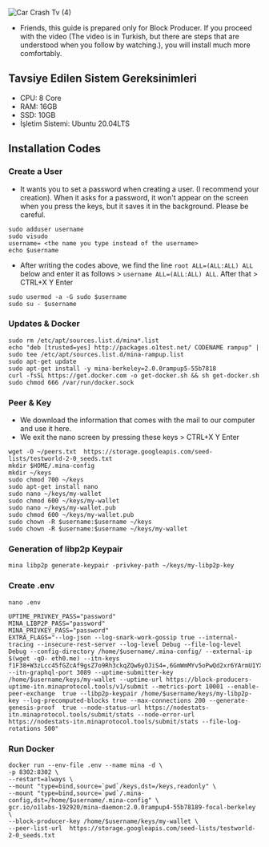 ![Car Crash Tv (4)](https://github.com/okannako/minatestworld2/assets/73176377/82a42385-c8d6-4f8d-8b84-1e4f81e03915)


- Friends, this guide is prepared only for Block Producer. If you proceed with the video (The video is in Turkish, but there are steps that are understood when you follow by watching.), you will install much more comfortably.

## Tavsiye Edilen Sistem Gereksinimleri
- CPU: 8 Core
- RAM: 16GB
- SSD: 10GB
- İşletim Sistemi: Ubuntu 20.04LTS

## Installation Codes

### Create a User

- It wants you to set a password when creating a user. (I recommend your creation). When it asks for a password, it won't appear on the screen when you press the keys, but it saves it in the background. Please be careful.

```
sudo adduser username
sudo visudo
username= <the name you type instead of the username>
echo $username
```
- After writing the codes above, we find the line ```root ALL=(ALL:ALL) ALL``` below and enter it as follows > ```username ALL=(ALL:ALL) ALL```. After that > CTRL+X Y Enter
```
sudo usermod -a -G sudo $username
sudo su - $username
```

### Updates & Docker
```
sudo rm /etc/apt/sources.list.d/mina*.list
echo "deb [trusted=yes] http://packages.o1test.net/ CODENAME rampup" | sudo tee /etc/apt/sources.list.d/mina-rampup.list
sudo apt-get update
sudo apt-get install -y mina-berkeley=2.0.0rampup5-55b7818
curl -fsSL https://get.docker.com -o get-docker.sh && sh get-docker.sh
sudo chmod 666 /var/run/docker.sock
```

### Peer & Key

- We download the information that comes with the mail to our computer and use it here.
- We exit the nano screen by pressing these keys > CTRL+X Y Enter
```
wget -O ~/peers.txt  https://storage.googleapis.com/seed-lists/testworld-2-0_seeds.txt
mkdir $HOME/.mina-config
mkdir ~/keys
sudo chmod 700 ~/keys
sudo apt-get install nano
sudo nano ~/keys/my-wallet
sudo chmod 600 ~/keys/my-wallet
sudo nano ~/keys/my-wallet.pub
sudo chmod 600 ~/keys/my-wallet.pub
sudo chown -R $username:$username ~/keys
sudo chown -R $username:$username ~/keys/my-wallet 
```

### Generation of libp2p Keypair
```
mina libp2p generate-keypair -privkey-path ~/keys/my-libp2p-key
```

### Create .env 
```
nano .env
```
```
UPTIME_PRIVKEY_PASS="password"
MINA_LIBP2P_PASS="password"
MINA_PRIVKEY_PASS="password"
EXTRA_FLAGS="--log-json --log-snark-work-gossip true --internal-tracing --insecure-rest-server --log-level Debug --file-log-level Debug --config-directory /home/$username/.mina-config/ --external-ip $(wget -qO- eth0.me) --itn-keys  f1F38+W3zLcc45fGZcAf9gsZ7o9Rh3ckqZQw6yOJiS4=,6GmWmMYv5oPwQd2xr6YArmU1YXYCAxQAxKH7aYnBdrk=,ZJDkF9EZlhcAU1jyvP3m9GbkhfYa0yPV+UdAqSamr1Q=,NW2Vis7S5G1B9g2l9cKh3shy9qkI1lvhid38763vZDU=,Cg/8l+JleVH8yNwXkoLawbfLHD93Do4KbttyBS7m9hQ= --itn-graphql-port 3089 --uptime-submitter-key  /home/$username/keys/my-wallet --uptime-url https://block-producers-uptime-itn.minaprotocol.tools/v1/submit --metrics-port 10001 --enable-peer-exchange  true --libp2p-keypair /home/$username/keys/my-libp2p-key --log-precomputed-blocks true --max-connections 200 --generate-genesis-proof  true --node-status-url https://nodestats-itn.minaprotocol.tools/submit/stats --node-error-url https://nodestats-itn.minaprotocol.tools/submit/stats --file-log-rotations 500"
```

### Run Docker
```
docker run --env-file .env --name mina -d \
-p 8302:8302 \
--restart=always \
--mount "type=bind,source=`pwd`/keys,dst=/keys,readonly" \
--mount "type=bind,source=`pwd`/.mina-config,dst=/home/$username/.mina-config" \
gcr.io/o1labs-192920/mina-daemon:2.0.0rampup4-55b78189-focal-berkeley \
--block-producer-key /home/$username/keys/my-wallet \
--peer-list-url  https://storage.googleapis.com/seed-lists/testworld-2-0_seeds.txt
```
